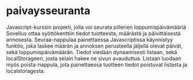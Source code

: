 # paivaysseuranta
Javascript-kurssin projekti, jolla voi seurata pillerien loppumispäivämääriä
Sovellus ottaa syöttökenttiin tiedot tuotteesta, määrästä ja päivittäisestä annosesta.
Seuraa-nappulaa painettaessa Javascriptissa käynnistyy funktio, joka laskee määrän ja annoksen perusteella jäljellä olevat päivät, sekä loppumispäivämäärän.
Tiedot viedään dynaamisesti listaan, sekä localStorageen, josta selain hakee ne sivun avauduttua.
Listaan luodaan myös poista-nappula, jota painettaessa tuotteen tiedot poistuvat listasta ja localstoragesta.
